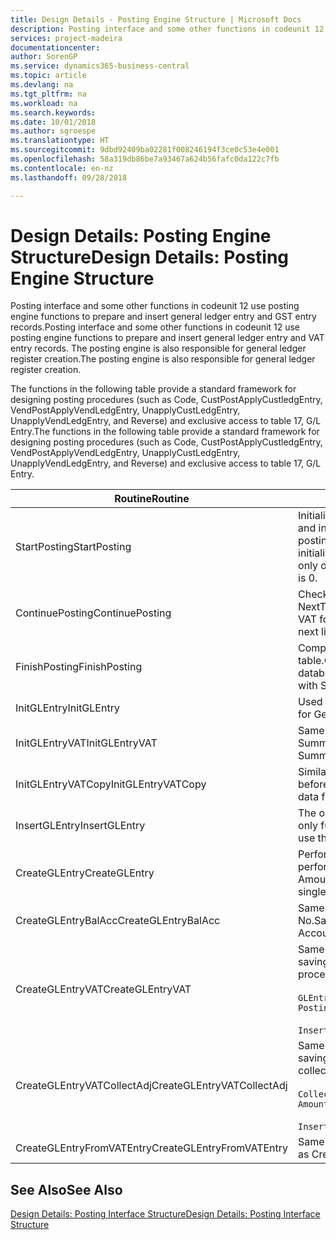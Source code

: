 ```yaml
---
title: Design Details - Posting Engine Structure | Microsoft Docs
description: Posting interface and some other functions in codeunit 12 use posting engine functions to prepare and insert general ledger entry and GST entry records. The posting engine is also responsible for general ledger register creation.
services: project-madeira
documentationcenter: 
author: SorenGP
ms.service: dynamics365-business-central
ms.topic: article
ms.devlang: na
ms.tgt_pltfrm: na
ms.workload: na
ms.search.keywords: 
ms.date: 10/01/2018
ms.author: sgroespe
ms.translationtype: HT
ms.sourcegitcommit: 9dbd92409ba02281f008246194f3ce0c53e4e001
ms.openlocfilehash: 58a319db86be7a93467a624b56fafc0da122c7fb
ms.contentlocale: en-nz
ms.lasthandoff: 09/28/2018

---
```

# <a name="design-details-posting-engine-structure"></a><span data-ttu-id="81833-104">Design Details: Posting Engine Structure</span><span class="sxs-lookup"><span data-stu-id="81833-104">Design Details: Posting Engine Structure</span></span>
<span data-ttu-id="81833-105">Posting interface and some other functions in codeunit 12 use posting engine functions to prepare and insert general ledger entry and GST entry records.</span><span class="sxs-lookup"><span data-stu-id="81833-105">Posting interface and some other functions in codeunit 12 use posting engine functions to prepare and insert general ledger entry and VAT entry records.</span></span> <span data-ttu-id="81833-106">The posting engine is also responsible for general ledger register creation.</span><span class="sxs-lookup"><span data-stu-id="81833-106">The posting engine is also responsible for general ledger register creation.</span></span>  
  
 <span data-ttu-id="81833-107">The functions in the following table provide a standard framework for designing posting procedures (such as Code, CustPostApplyCustledgEntry, VendPostApplyVendLedgEntry, UnapplyCustLedgEntry, UnapplyVendLedgEntry, and Reverse) and exclusive access to table 17, G/L Entry.</span><span class="sxs-lookup"><span data-stu-id="81833-107">The functions in the following table provide a standard framework for designing posting procedures (such as Code, CustPostApplyCustledgEntry, VendPostApplyVendLedgEntry, UnapplyCustLedgEntry, UnapplyVendLedgEntry, and Reverse) and exclusive access to table 17, G/L Entry.</span></span>  
  
|<span data-ttu-id="81833-108">Routine</span><span class="sxs-lookup"><span data-stu-id="81833-108">Routine</span></span>|<span data-ttu-id="81833-109">Description</span><span class="sxs-lookup"><span data-stu-id="81833-109">Description</span></span>|  
|-------------|---------------------------------------|  
|<span data-ttu-id="81833-110">StartPosting</span><span class="sxs-lookup"><span data-stu-id="81833-110">StartPosting</span></span>|<span data-ttu-id="81833-111">Initialises posting buffer TempGLEntryBuf, locks G/L Entry and GST Entry tables, and initialises Accounting Period, G/L Register, and Exchange Rate.</span><span class="sxs-lookup"><span data-stu-id="81833-111">Initializes posting buffer TempGLEntryBuf, locks G/L Entry and VAT Entry tables, and initializes Accounting Period, G/L Register, and Exchange Rate.</span></span> <span data-ttu-id="81833-112">Should be called only once, then NextEntryNo is 0.</span><span class="sxs-lookup"><span data-stu-id="81833-112">Should be called only once, then NextEntryNo is 0.</span></span>|  
|<span data-ttu-id="81833-113">ContinuePosting</span><span class="sxs-lookup"><span data-stu-id="81833-113">ContinuePosting</span></span>|<span data-ttu-id="81833-114">Checks and posts unrealised GST for previous transaction increment NextTransactionNo and prepares post of next line.</span><span class="sxs-lookup"><span data-stu-id="81833-114">Checks and posts unrealized VAT for previous transaction increment NextTransactionNo and prepares post of next line.</span></span>|  
|<span data-ttu-id="81833-115">FinishPosting</span><span class="sxs-lookup"><span data-stu-id="81833-115">FinishPosting</span></span>|<span data-ttu-id="81833-116">Completes posting by inserting G/L entries from temporary buffer into database table.</span><span class="sxs-lookup"><span data-stu-id="81833-116">Completes posting by inserting G/L entries from temporary buffer into database table.</span></span> <span data-ttu-id="81833-117">Always used together with StartPosting.</span><span class="sxs-lookup"><span data-stu-id="81833-117">Always used together with StartPosting.</span></span> <span data-ttu-id="81833-118">Checks for inconsistencies.</span><span class="sxs-lookup"><span data-stu-id="81833-118">Checks for inconsistencies.</span></span>|  
|<span data-ttu-id="81833-119">InitGLEntry</span><span class="sxs-lookup"><span data-stu-id="81833-119">InitGLEntry</span></span>|<span data-ttu-id="81833-120">Used to initialise new G/L entry for Gen. Jnl Line.</span><span class="sxs-lookup"><span data-stu-id="81833-120">Used to initialize new G/L entry for Gen. Jnl Line.</span></span> <span data-ttu-id="81833-121">Returns GLEntry as parameter.</span><span class="sxs-lookup"><span data-stu-id="81833-121">Returns GLEntry as parameter.</span></span>|  
|<span data-ttu-id="81833-122">InitGLEntryVAT</span><span class="sxs-lookup"><span data-stu-id="81833-122">InitGLEntryVAT</span></span>|<span data-ttu-id="81833-123">Same as InitGLEntry, but also assigns Bal. Account No. and SummarizeVAT.</span><span class="sxs-lookup"><span data-stu-id="81833-123">Same as InitGLEntry, but also assigns Bal. Account No. and SummarizeVAT.</span></span>|  
|<span data-ttu-id="81833-124">InitGLEntryVATCopy</span><span class="sxs-lookup"><span data-stu-id="81833-124">InitGLEntryVATCopy</span></span>|<span data-ttu-id="81833-125">Similar to InitGLEntryGST, but also copies posting groups data from GST Entry before SummariseGST.</span><span class="sxs-lookup"><span data-stu-id="81833-125">Similar to InitGLEntryVAT, but also copies posting groups data from VAT Entry before SummarizeVAT.</span></span>|  
|<span data-ttu-id="81833-126">InsertGLEntry</span><span class="sxs-lookup"><span data-stu-id="81833-126">InsertGLEntry</span></span>|<span data-ttu-id="81833-127">The only function that inserts G/L entry into global TempGLEntryBuf table.</span><span class="sxs-lookup"><span data-stu-id="81833-127">The only function that inserts G/L entry into global TempGLEntryBuf table.</span></span> <span data-ttu-id="81833-128">Always use this function for insert.</span><span class="sxs-lookup"><span data-stu-id="81833-128">Always use this function for insert.</span></span>|  
|<span data-ttu-id="81833-129">CreateGLEntry</span><span class="sxs-lookup"><span data-stu-id="81833-129">CreateGLEntry</span></span>|<span data-ttu-id="81833-130">Performs an InitGLEntry, assigns Additional Currency Amount, and then performs InsertGLEntry.</span><span class="sxs-lookup"><span data-stu-id="81833-130">Performs an InitGLEntry, assigns Additional Currency Amount, and then performs InsertGLEntry.</span></span> <span data-ttu-id="81833-131">Replaces several lines of code with a single function call.</span><span class="sxs-lookup"><span data-stu-id="81833-131">Replaces several lines of code with a single function call.</span></span>|  
|<span data-ttu-id="81833-132">CreateGLEntryBalAcc</span><span class="sxs-lookup"><span data-stu-id="81833-132">CreateGLEntryBalAcc</span></span>|<span data-ttu-id="81833-133">Same as CreateGLEntry, but also assigns Bal. Account Type and Bal. Account No.</span><span class="sxs-lookup"><span data-stu-id="81833-133">Same as CreateGLEntry, but also assigns Bal. Account Type and Bal. Account No.</span></span>|  
|<span data-ttu-id="81833-134">CreateGLEntryVAT</span><span class="sxs-lookup"><span data-stu-id="81833-134">CreateGLEntryVAT</span></span>|<span data-ttu-id="81833-135">Same as CreateGLEntry, but with additional processing for posting groups and saving to temporary GST buffer:</span><span class="sxs-lookup"><span data-stu-id="81833-135">Same as CreateGLEntry, but with additional processing for posting groups and saving to temporary VAT buffer:</span></span><br /><br /> `GLEntry.CopyPostingGroupsFromDtldCVBuf(DtldCVLedgEntryBuf,GenJnlLine."Gen. Posting Type");`<br /><br /> `InsertVATEntriesFromTemp(DtldCVLedgEntryBuf,GLEntry);`|  
|<span data-ttu-id="81833-136">CreateGLEntryVATCollectAdj</span><span class="sxs-lookup"><span data-stu-id="81833-136">CreateGLEntryVATCollectAdj</span></span>|<span data-ttu-id="81833-137">Same as CreateGLEntry, but with additional collection of adjustments and saving to temporary GST buffer:</span><span class="sxs-lookup"><span data-stu-id="81833-137">Same as CreateGLEntry, but with additional collection of adjustments and saving to temporary VAT buffer:</span></span><br /><br /> `CollectAdjustment(AdjAmount,GLEntry.Amount,GLEntry."Additional-Currency Amount",OriginalDateSet);`<br /><br /> `InsertVATEntriesFromTemp(DtldCVLedgEntryBuf,GLEntry);`|  
|<span data-ttu-id="81833-138">CreateGLEntryFromVATEntry</span><span class="sxs-lookup"><span data-stu-id="81833-138">CreateGLEntryFromVATEntry</span></span>|<span data-ttu-id="81833-139">Same as CreateGLEntry, but also copies posting groups from GST entry.</span><span class="sxs-lookup"><span data-stu-id="81833-139">Same as CreateGLEntry, but also copies posting groups from VAT entry.</span></span>|  
  
## <a name="see-also"></a><span data-ttu-id="81833-140">See Also</span><span class="sxs-lookup"><span data-stu-id="81833-140">See Also</span></span>  
 [<span data-ttu-id="81833-141">Design Details: Posting Interface Structure</span><span class="sxs-lookup"><span data-stu-id="81833-141">Design Details: Posting Interface Structure</span></span>](design-details-posting-interface-structure.md)
